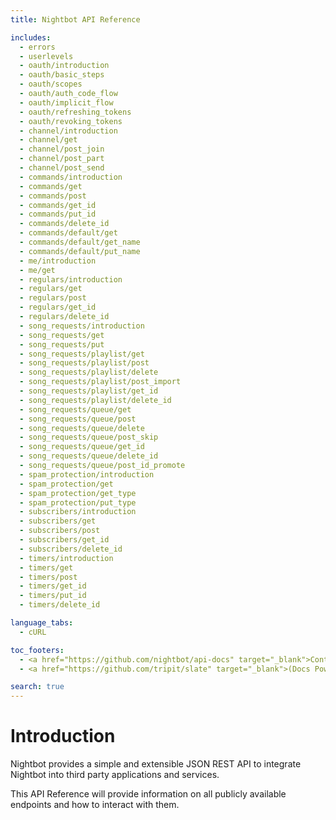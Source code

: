 ```yaml
---
title: Nightbot API Reference

includes:
  - errors
  - userlevels
  - oauth/introduction
  - oauth/basic_steps
  - oauth/scopes
  - oauth/auth_code_flow
  - oauth/implicit_flow
  - oauth/refreshing_tokens
  - oauth/revoking_tokens
  - channel/introduction
  - channel/get
  - channel/post_join
  - channel/post_part
  - channel/post_send
  - commands/introduction
  - commands/get
  - commands/post
  - commands/get_id
  - commands/put_id
  - commands/delete_id
  - commands/default/get
  - commands/default/get_name
  - commands/default/put_name
  - me/introduction
  - me/get
  - regulars/introduction
  - regulars/get
  - regulars/post
  - regulars/get_id
  - regulars/delete_id
  - song_requests/introduction
  - song_requests/get
  - song_requests/put
  - song_requests/playlist/get
  - song_requests/playlist/post
  - song_requests/playlist/delete
  - song_requests/playlist/post_import
  - song_requests/playlist/get_id
  - song_requests/playlist/delete_id
  - song_requests/queue/get
  - song_requests/queue/post
  - song_requests/queue/delete
  - song_requests/queue/post_skip
  - song_requests/queue/get_id
  - song_requests/queue/delete_id
  - song_requests/queue/post_id_promote
  - spam_protection/introduction
  - spam_protection/get
  - spam_protection/get_type
  - spam_protection/put_type
  - subscribers/introduction
  - subscribers/get
  - subscribers/post
  - subscribers/get_id
  - subscribers/delete_id
  - timers/introduction
  - timers/get
  - timers/post
  - timers/get_id
  - timers/put_id
  - timers/delete_id

language_tabs:
  - cURL

toc_footers:
  - <a href="https://github.com/nightbot/api-docs" target="_blank">Contribute to these docs</a>
  - <a href="https://github.com/tripit/slate" target="_blank">(Docs Powered by Slate)</a>

search: true
---
```


# Introduction

Nightbot provides a simple and extensible JSON REST API to integrate Nightbot into third party applications and services.

This API Reference will provide information on all publicly available endpoints and how to interact with them.
